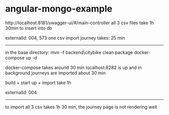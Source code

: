 # angular-mongo-example

http://localhost:8181/swagger-ui/#/main-controller
all 3 csv files take 1h 30min to insert into db

externalId: 004, 573
one csv import journey takes: 25 min


--------
in the base directory:
mvn -f backend\citybike clean package
docker-compose up -d

docker-compose takes around 30 min
localhost:8282 is up and in background journeys are imported about 30 min

build + start up + import take 1h


externalId: 004

-----------
to import all 3 csv takes 1h 30 min, the journey page is not rendering well

